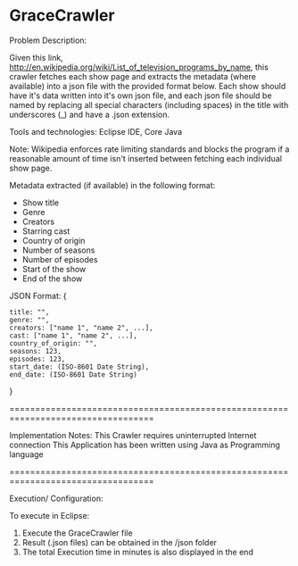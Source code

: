 # GraceCrawler

Problem Description:

Given this link, http://en.wikipedia.org/wiki/List_of_television_programs_by_name,
this crawler fetches each show page and extracts the metadata (where available) 
into a json file with the provided format below. Each show should have it's data
written into it's own json file, and each json file should be named by replacing
all special characters (including spaces) in the title with underscores (_) and
have a .json extension.

Tools and technologies: Eclipse IDE, Core Java

Note:
Wikipedia enforces rate limiting standards and blocks the program if a reasonable 
amount of time isn't inserted between fetching each individual show page.

Metadata extracted (if available) in the following format:
 - Show title
 - Genre
 - Creators
 - Starring cast
 - Country of origin
 - Number of seasons
 - Number of episodes
 - Start of the show
 - End of the show

JSON Format:
{

    title: "",
    genre: "",
    creators: ["name 1", "name 2", ...],
    cast: ["name 1", "name 2", ...],
    country_of_origin: "",
    seasons: 123,
    episodes: 123,
    start_date: (ISO-8601 Date String),
    end_date: (ISO-8601 Date String)
}

==================================================================================

Implementation Notes:
This Crawler requires uninterrupted Internet connection
This Application has been written using Java as Programming language

==================================================================================

Execution/ Configuration:

To execute in Eclipse:

1) Execute the GraceCrawler file
2) Result (.json files) can be obtained in the /json folder
3) The total Execution time in minutes is also displayed in the end
